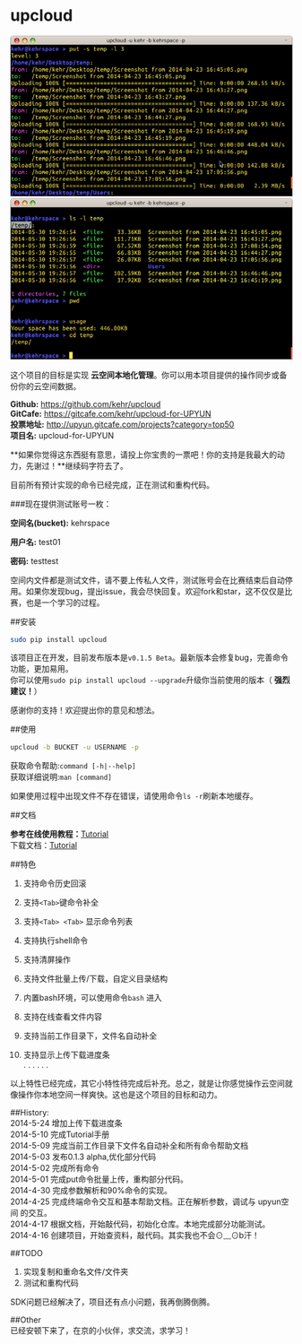 # upcloud

![upload](./img/upload.png)
![upload](./img/ls.png)


这个项目的目标是实现 **云空间本地化管理**。你可以用本项目提供的操作同步或备份你的云空间数据。


**Github:**  https://github.com/kehr/upcloud  
**GitCafe:** https://gitcafe.com/kehr/upcloud-for-UPYUN   
**投票地址:** http://upyun.gitcafe.com/projects?category=top50      
**项目名:** upcloud-for-UPYUN   


   
**如果你觉得这东西挺有意思，请投上你宝贵的一票吧！你的支持是我最大的动力，先谢过！**继续码字符去了。


目前所有预计实现的命令已经完成，正在测试和重构代码。 


###现在提供测试账号一枚：

**空间名(bucket):**  kehrspace   

**用户名:** test01   

**密码:** testtest

空间内文件都是测试文件，请不要上传私人文件，测试账号会在比赛结束后自动停用。如果你发现bug，提出issue，我会尽快回复。欢迎fork和star，这不仅仅是比赛，也是一个学习的过程。


##安装  

```bash
sudo pip install upcloud
```
该项目正在开发，目前发布版本是`v0.1.5 Beta`。最新版本会修复bug，完善命令功能，更加易用。  
你可以使用`sudo pip install upcloud --upgrade`升级你当前使用的版本（ **强烈建议！**）  

感谢你的支持！欢迎提出你的意见和想法。

##使用 

```bash
upcloud -b BUCKET -u USERNAME -p
```
获取命令帮助:`command [-h|--help]`  
获取详细说明:`man [command]`

如果使用过程中出现文件不存在错误，请使用命令`ls -r`刷新本地缓存。   

##文档   

**参考在线使用教程：**[Tutorial](docs/README.md)  
下载文档：[Tutorial](docs/Tutorial.pdf)

##特色  

1. 支持命令历史回滚

2. 支持`<Tab>`键命令补全  

3. 支持`<Tab> <Tab>` 显示命令列表

4. 支持执行shell命令  

5. 支持清屏操作  

6. 支持文件批量上传/下载，自定义目录结构   

7. 内置bash环境，可以使用命令`bash` 进入  

8. 支持在线查看文件内容

9. 支持当前工作目录下，文件名自动补全  

10. 支持显示上传下载进度条  
. . . . . .  

以上特性已经完成，其它小特性待完成后补充。总之，就是让你感觉操作云空间就像操作你本地空间一样爽快。这也是这个项目的目标和动力。


##History:    
2014-5-24 增加上传下载进度条    
2014-5-10 完成Tutorial手册   
2014-5-09 完成当前工作目录下文件名自动补全和所有命令帮助文档    
2014-5-03 发布0.1.3 alpha,优化部分代码   
2014-5-02 完成所有命令   
2014-5-01 完成put命令批量上传，重构部分代码。  
2014-4-30 完成参数解析和90%命令的实现。  
2014-4-25 完成终端命令交互和基本帮助文档。正在解析参数，调试与 upyun空间 的交互。  
2014-4-17 根据文档，开始敲代码，初始化仓库。本地完成部分功能测试。    
2014-4-16 创建项目，开始查资料，敲代码。其实我也不会⊙﹏⊙b汗！  

##TODO   

1. 实现复制和重命名文件/文件夹  
2. 测试和重构代码  

SDK问题已经解决了，项目还有点小问题，我再倒腾倒腾。

##Other    
已经安顿下来了，在京的小伙伴，求交流，求学习！
    
